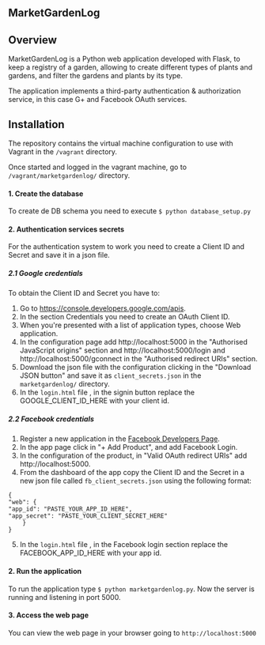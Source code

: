 MarketGardenLog
------------------

## Overview
MarketGardenLog is a Python web application developed with Flask, to keep a registry of a garden, allowing to create different types of plants and gardens, and filter the gardens and plants by its type.

The application implements a third-party authentication & authorization service, in this case G+ and Facebook OAuth services.

## Installation

The repository contains the virtual machine configuration to use with Vagrant in the `/vagrant` directory.

Once started and logged in the vagrant machine, go to `/vagrant/marketgardenlog/` directory.

#### 1. Create the database
To create de DB schema you need to execute ` $ python database_setup.py `

#### 2. Authentication services secrets
For the authentication system to work you need to create a Client ID and Secret and save it in a json file.

##### 2.1 Google credentials
To obtain the Client ID and Secret you have to:

1. Go to https://console.developers.google.com/apis.
2. In the section Credentials you need to create an OAuth Client ID.
3. When you're presented with a list of application types, choose Web application.
4. In the configuration page add http://localhost:5000 in the "Authorised JavaScript origins" section and http://localhost:5000/login and http://localhost:5000/gconnect in the "Authorised redirect URIs" section.
5. Download the json file with the configuration clicking in the "Download JSON button" and save it as `client_secrets.json` in the `marketgardenlog/` directory.
6. In the `login.html` file , in the signin button replace the GOOGLE_CLIENT_ID_HERE with your client id.

##### 2.2 Facebook credentials
1. Register a new application in the [Facebook Developers Page](https://developers.facebook.com/).
2. In the app page click in "+ Add Product", and add Facebook Login.
3. In the configuration of the product, in "Valid OAuth redirect URIs" add http://localhost:5000.
4. From the dashboard of the app copy the Client ID and the Secret in a new json file called `fb_client_secrets.json` using the following format:
```
{
"web": {
"app_id": "PASTE_YOUR_APP_ID_HERE",
"app_secret": "PASTE_YOUR_CLIENT_SECRET_HERE"
    }
}
```
5. In the `login.html` file , in the Facebook login section replace the FACEBOOK_APP_ID_HERE with your app id.

#### 2. Run the application
To run the application type ` $ python marketgardenlog.py `. Now the server is running and listening in port 5000.

#### 3. Access the web page
You can view the web page in your browser going to `http://localhost:5000`
